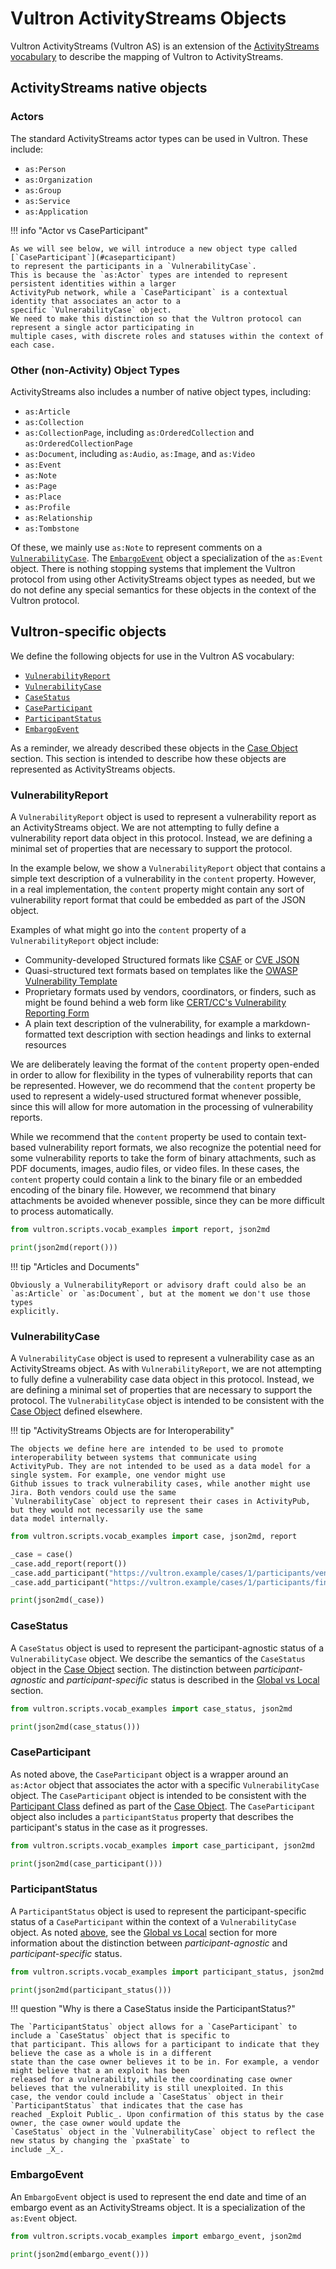 # Vultron ActivityStreams Objects

Vultron ActivityStreams (Vultron AS) is an extension of the
[ActivityStreams vocabulary](https://www.w3.org/TR/activitystreams-vocabulary/)
to describe the mapping of Vultron to ActivityStreams.

## ActivityStreams native objects

### Actors

The standard ActivityStreams actor types can be used in Vultron. These include:

- `as:Person`
- `as:Organization`
- `as:Group`
- `as:Service`
- `as:Application`

!!! info "Actor vs CaseParticipant"

    As we will see below, we will introduce a new object type called [`CaseParticipant`](#caseparticipant)
    to represent the participants in a `VulnerabilityCase`.
    This is because the `as:Actor` types are intended to represent persistent identities within a larger 
    ActivityPub network, while a `CaseParticipant` is a contextual identity that associates an actor to a 
    specific `VulnerabilityCase` object.
    We need to make this distinction so that the Vultron protocol can represent a single actor participating in 
    multiple cases, with discrete roles and statuses within the context of each case.

### Other (non-Activity) Object Types

ActivityStreams also includes a number of native object types, including:

- `as:Article`
- `as:Collection`
- `as:CollectionPage`, including `as:OrderedCollection` and `as:OrderedCollectionPage`
- `as:Document`, including `as:Audio`, `as:Image`, and `as:Video`
- `as:Event`
- `as:Note`
- `as:Page`
- `as:Place`
- `as:Profile`
- `as:Relationship`
- `as:Tombstone`

Of these, we mainly use `as:Note` to represent comments on a [`VulnerabilityCase`](#vulnerabilitycase).
The [`EmbargoEvent`](#embargoevent) object a specialization of the `as:Event` object.
There is nothing stopping systems that implement the Vultron protocol from using other ActivityStreams object types
as needed, but we do not define any special semantics for these objects in the context of the Vultron protocol.

## Vultron-specific objects

We define the following objects for use in the Vultron AS vocabulary:

- [`VulnerabilityReport`](#vulnerabilityreport)
- [`VulnerabilityCase`](#vulnerabilitycase)
- [`CaseStatus`](#casestatus)
- [`CaseParticipant`](#caseparticipant)
- [`ParticipantStatus`](#participantstatus)
- [`EmbargoEvent`](#embargoevent)

As a reminder, we already described these objects in the [Case Object](../case_object.md) section.
This section is intended to describe how these objects are represented as ActivityStreams objects.

### VulnerabilityReport

A `VulnerabilityReport` object is used to represent a vulnerability report as an ActivityStreams object.
We are not attempting to fully define a vulnerability report data object in this protocol.
Instead, we are defining a minimal set of properties that are necessary to support the protocol.

In the example below, we show a `VulnerabilityReport` object that contains a simple text description of a
vulnerability in the `content` property. However, in a real implementation, the `content` property might contain
any sort of vulnerability report format that could be embedded as part of the JSON object.

Examples of what might go into the `content` property of a `VulnerabilityReport` object include:

- Community-developed Structured formats like [CSAF](https://oasis-open.github.io/csaf-documentation/) or
  [CVE JSON](https://github.com/CVEProject/cve-schema)
- Quasi-structured text formats based on templates like the
  [OWASP Vulnerability Template](https://owasp.org/www-community/vulnerabilities/Vulnerability_template)
- Proprietary formats used by vendors, coordinators, or finders, such as might be found behind a web form like
  [CERT/CC's Vulnerability Reporting Form](https://www.kb.cert.org/vuls/vulcoordrequest/)
- A plain text description of the vulnerability, for example a markdown-formatted text description with section
  headings and links to external resources

We are deliberately leaving the format of the `content` property open-ended in order to allow for flexibility in the
types of vulnerability reports that can be represented. However, we do recommend that the `content` property be used to
represent a widely-used structured format whenever possible, since this will allow for more automation in the processing of
vulnerability reports.

While we recommend that the `content` property be used to contain text-based vulnerability report formats, we also
recognize the potential need for some vulnerability reports to take the form of binary attachments, such as PDF
documents, images, audio files, or video files. In these cases, the `content` property could contain a link to the binary
file or an embedded encoding of the binary file. However, we recommend that binary attachments be avoided whenever
possible, since they can be more difficult to process automatically.

```python exec="true" idprefix=""
from vultron.scripts.vocab_examples import report, json2md

print(json2md(report()))
```

!!! tip "Articles and Documents"

    Obviously a VulnerabilityReport or advisory draft could also be an 
    `as:Article` or `as:Document`, but at the moment we don't use those types 
    explicitly.

### VulnerabilityCase

A `VulnerabilityCase` object is used to represent a vulnerability case as an ActivityStreams object.
As with `VulnerabilityReport`, we are not attempting to fully define a vulnerability case data object in this protocol.
Instead, we are defining a minimal set of properties that are necessary to support the protocol.
The `VulnerabilityCase` object is intended to be consistent with the [Case Object](../case_object.md) defined elsewhere.

!!! tip "ActivityStreams Objects are for Interoperability"

    The objects we define here are intended to be used to promote interoperability between systems that communicate using
    ActivityPub. They are not intended to be used as a data model for a single system. For example, one vendor might use
    Github issues to track vulnerability cases, while another might use Jira. Both vendors could use the same
    `VulnerabilityCase` object to represent their cases in ActivityPub, but they would not necessarily use the same
    data model internally.

```python exec="true" idprefix=""
from vultron.scripts.vocab_examples import case, json2md, report

_case = case()
_case.add_report(report())
_case.add_participant("https://vultron.example/cases/1/participants/vendor")
_case.add_participant("https://vultron.example/cases/1/participants/finder")

print(json2md(_case))
```

### CaseStatus

A `CaseStatus` object is used to represent the participant-agnostic status of a `VulnerabilityCase` object.
We describe the semantics of the `CaseStatus` object in the [Case Object](../case_object.md) section.
The distinction between *participant-agnostic* and *participant-specific* status is described in the
[Global vs Local](../../topics/process_models/model_interactions/index.md) section.

```python exec="true" idprefix=""
from vultron.scripts.vocab_examples import case_status, json2md

print(json2md(case_status()))
```

### CaseParticipant

As noted above,
the `CaseParticipant` object is a wrapper around an `as:Actor` object that associates the actor with a specific
`VulnerabilityCase` object.
The `CaseParticipant` object is intended to be consistent with the
[Participant Class](../case_object.md#the-participant-class) defined as part of the [Case Object](../case_object.md).
The `CaseParticipant` object also includes a `participantStatus` property that describes the
participant's status in the case as it progresses.

```python exec="true" idprefix=""
from vultron.scripts.vocab_examples import case_participant, json2md

print(json2md(case_participant()))
```

### ParticipantStatus

A `ParticipantStatus` object is used to represent the participant-specific status of a `CaseParticipant` within
the context of a `VulnerabilityCase` object.
As noted [above](#casestatus), see the [Global vs Local](../../topics/process_models/model_interactions/index.md)
section for more information about the distinction between *participant-agnostic* and *participant-specific* status.

```python exec="true" idprefix=""
from vultron.scripts.vocab_examples import participant_status, json2md

print(json2md(participant_status()))
```

!!! question "Why is there a CaseStatus inside the ParticipantStatus?"

    The `ParticipantStatus` object allows for a `CaseParticipant` to include a `CaseStatus` object that is specific to
    that participant. This allows for a participant to indicate that they believe the case as a whole is in a different
    state than the case owner believes it to be in. For example, a vendor might believe that a an exploit has been
    released for a vulnerability, while the coordinating case owner believes that the vulnerability is still unexploited. In this
    case, the vendor could include a `CaseStatus` object in their `ParticipantStatus` that indicates that the case has
    reached _Exploit Public_. Upon confirmation of this status by the case owner, the case owner would update the
    `CaseStatus` object in the `VulnerabilityCase` object to reflect the new status by changing the `pxaState` to 
    include _X_.

### EmbargoEvent

An `EmbargoEvent` object is used to represent the end date and time of an embargo event as an ActivityStreams object.
It is a specialization of the `as:Event` object.

```python exec="true" idprefix=""
from vultron.scripts.vocab_examples import embargo_event, json2md

print(json2md(embargo_event()))
```
